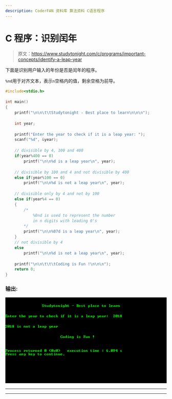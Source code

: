 ```yaml
---
description: CoderFAN 资料库 算法资料 C语言程序
---
```


# C 程序：识别闰年

> 原文：<https://www.studytonight.com/c/programs/important-concepts/identify-a-leap-year>

下面是识别用户输入的年份是否是闰年的程序。

`%nd`用于对齐文本，表示`n`空格内的值，剩余空格为前导。

```cpp
#include<stdio.h>

int main()
{
    printf("\n\n\t\tStudytonight - Best place to learn\n\n\n");

    int year;

    printf("Enter the year to check if it is a leap year: ");
    scanf("%d", &year);

    // divisible by 4, 100 and 400
    if(year%400 == 0)
        printf("\n\n%d is a leap year\n", year);

    // divisible by 100 and 4 and not divisible by 400
    else if(year%100 == 0)
        printf("\n\n%d is not a leap year\n", year);

    // divisible only by 4 and not by 100
    else if(year%4 == 0)
    {   
        /*
            %0nd is used to represent the number 
            in n digits with leading 0's
        */
        printf("\n\n%07d is a leap year\n", year); 
    }
    // not divisible by 4
    else
        printf("\n\n%d is not a leap year\n", year);

    printf("\n\n\t\t\tCoding is Fun !\n\n\n");
    return 0;
}
```

### 输出:

![Identify Leap Year Program](img/7fe4f60e48449271e67b05cb2da66f69.png)

* * *

* * *